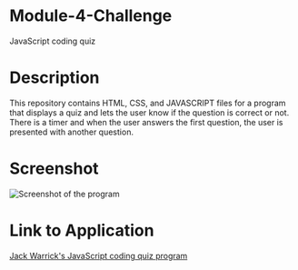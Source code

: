 # Module-4-Challenge

JavaScript coding quiz

# Description

This repository contains HTML, CSS, and JAVASCRIPT files for a program that displays a quiz and lets the user know if the question is correct or not. There is a timer and when the user answers the first question, the user is presented with another question. 

# Screenshot

![Screenshot of the program](Coding-Challenges/Module-4-Challenge/Module-4-Challenge-Screenshot.jpeg)

# Link to Application

[Jack Warrick's JavaScript coding quiz program](https://jackwarrick.github.io/Module-4-Challenge/)

